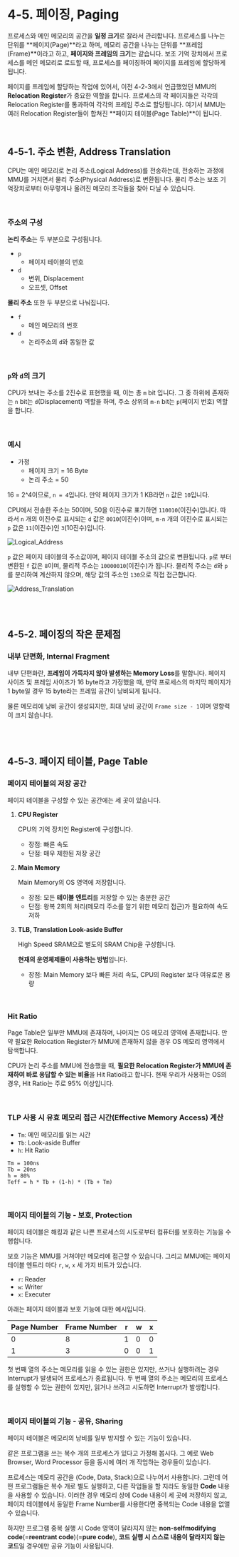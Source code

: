 # 4-5. 페이징, Paging

프로세스와 메인 메모리의 공간을 **일정 크기**로 잘라서 관리합니다. 프로세스를 나누는 단위를 **페이지(Page)**라고 하며, 메모리 공간을 나누는 단위를 **프레임(Frame)**이라고 하고, **페이지와 프레임의 크기**는 같습니다. 보조 기억 장치에서 프로세스를 메인 메모리로 로드할 때, 프로세스를 페이징하여 페이지를 프레임에 할당하게 됩니다.

페이지를 프레임에 할당하는 작업에 있어서, 이전 4-2-3에서 언급했었던 MMU의 **Relocation Register**가 중요한 역할을 합니다. 프로세스의 각 페이지들은 각각의 Relocation Register를 통과하여 각각의 프레임 주소로 할당됩니다. 여기서 MMU는 여러 Relocation Register들이 합쳐진 **페이지 테이블(Page Table)**이 됩니다.

<br>

## 4-5-1. 주소 변환, Address Translation

CPU는 메인 메모리로 논리 주소(Logical Address)를 전송하는데, 전송하는 과정에 MMU를 거치면서 물리 주소(Physical Address)로 변환됩니다. 물리 주소는 보조 기억장치로부터 아무렇게나 올려진 메모리 조각들을 찾아 다닐 수 있습니다.

<br>

### 주소의 구성

**논리 주소**는 두 부분으로 구성됩니다.

- `p`
  - 페이지 테이블의 번호
- `d`
  - 변위, Displacement
  - 오프셋, Offset

**물리 주소** 또한 두 부분으로 나눠집니다.

- `f`
  - 메인 메모리의 번호
- `d`
  - 논리주소의 `d`와 동일한 값

<br>

### `p`와 `d`의 크기

CPU가 보내는 주소를 2진수로 표현했을 때, 이는 총 `m` bit 입니다. 그 중 하위에 존재하는 `n` bit는 `d`(Displacement) 역할을 하며, 주소 상위의 `m-n` bit는 `p`(페이지 번호) 역할을 합니다.

<br>

### 예시

- 가정
  - 페이지 크기 = 16 Byte
  - 논리 주소 = 50

16 = 2^4이므로, `n = 4`입니다. 만약 페이지 크기가 1 KB라면 `n` 값은 `10`입니다.

CPU에서 전송한 주소는 50이며, 50을 이진수로 표기하면 `110010`(이진수)입니다. 따라서 `n` 개의 이진수로 표시되는 `d` 값은 `0010`(이진수)이며, `m-n` 개의 이진수로 표시되는 `p` 값은 `11`(이진수)인 `3`(10진수)입니다.

![Logical_Address](./assets/4-5_Logical_Address.png)

`p` 값은 페이지 테이블의 주소값이며, 페이지 테이블 주소의 값으로 변환됩니다. `p`로 부터 변환된 `f` 값은 `8`이며, 물리적 주소는 `10000010`(이진수)가 됩니다. 물리적 주소는 `d`와 `p`를 분리하여 계산하지 않으며, 해당 값의 주소인 `130`으로 직접 접근합니다.

![Address_Translation](./assets/4-5_Address_Translation.png)

<br>

<br>

## 4-5-2. 페이징의 작은 문제점

### 내부 단편화, Internal Fragment

내부 단편화란, **프레임이 가득차지 않아 발생하는 Memory Loss**를 말합니다. 페이지 사이즈 및 프레임 사이즈가 16 byte라고 가정했을 때, 만약 프로세스의 마지막 페이지가 1 byte일 경우 15 byte라는 프레임 공간이 낭비되게 됩니다.

물론 메모리에 낭비 공간이 생성되지만, 최대 낭비 공간이 `Frame size - 1`이며 영향력이 크지 않습니다.

<br>

<br>

## 4-5-3. 페이지 테이블, Page Table

### 페이지 테이블의 저장 공간

페이지 테이블을 구성할 수 있는 공간에는 세 곳이 있습니다.

1. **CPU Register**

   CPU의 기억 장치인 Register에 구성합니다.

   - 장점: 빠른 속도
   - 단점: 매우 제한된 저장 공간

2. **Main Memory**

   Main Memory의 OS 영역에 저장합니다.

   - 장점: 모든 **테이블 엔트리**를 저장할 수 있는 충분한 공간
   - 단점: 왕복 2회의 처리(메모리 주소를 알기 위한 메모리 접근)가 필요하여 속도 저하

3. **TLB, Translation Look-aside Buffer**

   High Speed SRAM으로 별도의 SRAM Chip을 구성합니다.

   **현재의 운영체제들이 사용하는 방법**입니다.

   - 장점: Main Memory 보다 빠른 처리 속도, CPU의 Register 보다 여유로운 용량

<br>

### Hit Ratio

Page Table은 일부만 MMU에 존재하며, 나머지는 OS 메모리 영역에 존재합니다. 만약 필요한 Relocation Register가 MMU에 존재하지 않을 경우 OS 메모리 영역에서 탐색합니다.

CPU가 논리 주소를 MMU에 전송했을 때, **필요한 Relocation Register가 MMU에 존재하여 바로 응답할 수 있는 비율**을 Hit Ratio라고 합니다. 현재 우리가 사용하는 OS의 경우, Hit Ratio는 주로 95% 이상입니다.

<br>

### TLP 사용 시 유효 메모리 접근 시간(Effective Memory Access) 계산

- `Tm`: 메인 메모리를 읽는 시간
- `Tb`: Look-aside Buffer
- `h`: Hit Ratio 

```
Tm = 100ns
Tb = 20ns
h = 80%
Teff = h * Tb + (1-h) * (Tb + Tm)
```

<br>

### 페이지 테이블의 기능 - 보호, Protection

페이지 테이블은 해킹과 같은 나쁜 프로세스의 시도로부터 컴퓨터를 보호하는 기능을 수행합니다.

보호 기능은 MMU를 거쳐야만 메모리에 접근할 수 있습니다. 그리고 MMU에는 페이지 테이블 엔트리 마다 `r`, `w`, `x` 세 가지 비트가 있습니다.

- `r`: Reader
- `w`: Writer
- `x`: Executer

아래는 페이지 테이블과 보호 기능에 대한 예시입니다.

| Page Number | Frame Number | r    | w    | x    |
| ----------- | ------------ | ---- | ---- | ---- |
| 0           | 8            | 1    | 0    | 0    |
| 1           | 3            | 0    | 0    | 1    |

첫 번째 열의 주소는 메모리를 읽을 수 있는 권한은 있지만, 쓰거나 실행하려는 경우 Interrupt가 발생되어 프로세스가 종료됩니다. 두 번째 열의 주소는 메모리의 프로세스를 실행할 수 있는 권한이 있지만, 읽거나 쓰려고 시도하면 Interrupt가 발생합니다.

<br>

### 페이지 테이블의 기능 - 공유, Sharing

페이지 테이블은 메모리의 낭비를 일부 방지할 수 있는 기능이 있습니다.

같은 프로그램을 쓰는 복수 개의 프로세스가 있다고 가정해 봅시다. 그 예로 Web Browser, Word Processor 등을 동시에 여러 개 작업하는 경우들이 있습니다.

프로세스는 메모리 공간을 (Code, Data, Stack)으로 나누어서 사용합니다. 그런데 어떤 프로그램들은 복수 개로 별도 실행하고, 다른 작업들을 할 지라도 동일한 **Code** 내용을 사용할 수 있습니다. 이러한 경우 메모리 상에 Code 내용이 세 곳에 저장하지 않고, 페이지 테이블에서 동일한 Frame Number를 사용한다면 중복되는 Code 내용을 없앨 수 있습니다.

하지만 프로그램 중복 실행 시 Code 영역이 달라지지 않는 **non-selfmodifying code**(=**reentrant code**)(=**pure code**), **코드 실행 시 스스로 내용이 달라지지 않는 코드**일 경우에만 공유 기능이 사용됩니다.

